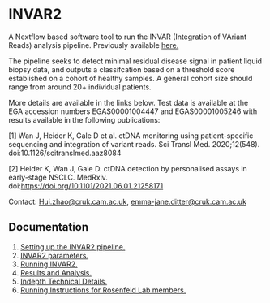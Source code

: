 # INVAR2

A Nextflow based software tool to run the INVAR (Integration of VAriant Reads)
analysis pipeline. Previously available [here.](https://bitbucket.org/nrlab/invar/wiki/Home)

The pipeline seeks to detect minimal residual disease signal in patient liquid biopsy data,
and outputs a classifcation based on a threshold score established on a cohort of healthy
samples. A general cohort size should range from around 20+ individual patients. 

More details are available in the links below. Test data is available at the EGA accession numbers EGAS00001004447 and EGAS00001005246
with results available in the following publications:

[1] Wan J, Heider K, Gale D et al. ctDNA monitoring using patient-specific sequencing and integration of variant reads. Sci Transl Med. 2020;12(548). doi:10.1126/scitranslmed.aaz8084

[2] Heider K, Wan J, Gale D. ctDNA detection by personalised assays in early-stage NSCLC. MedRxiv. doi:https://doi.org/10.1101/2021.06.01.21258171


Contact: Hui.zhao@cruk.cam.ac.uk, emma-jane.ditter@cruk.cam.ac.uk

## Documentation

1. [Setting up the INVAR2 pipeline.](docs/SettingUp.md)
2. [INVAR2 parameters.](docs/Parameters.md)
3. [Running INVAR2.](docs/Running.md)
4. [Results and Analysis.](docs/ResultsAndAnalysis.md)
5. [Indepth Technical Details.](docs/TechnicalDetails.md)
6. [Running Instructions for Rosenfeld Lab members.](docs/RunningInstructionsRosenfeldLab.md)
